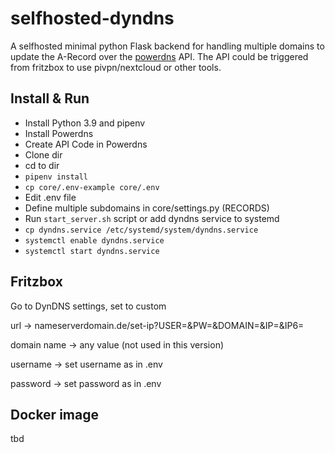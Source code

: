 # selfhosted-dyndns

A selfhosted minimal python Flask backend for handling multiple domains to update the A-Record over the [powerdns](https://www.powerdns.com/) API. The API could be triggered from fritzbox to use pivpn/nextcloud or other tools.

## Install & Run

- Install Python 3.9 and pipenv
- Install Powerdns
- Create API Code in Powerdns
- Clone dir
- cd to dir
- `pipenv install`
- `cp core/.env-example core/.env`
- Edit .env file
- Define multiple subdomains in core/settings.py (RECORDS)
- Run `start_server.sh` script or add dyndns service to systemd
- `cp dyndns.service /etc/systemd/system/dyndns.service`
- `systemctl enable dyndns.service`
- `systemctl start dyndns.service`

## Fritzbox

Go to DynDNS settings, set to custom

url -> nameserverdomain.de/set-ip?USER=<username>&PW=<pass>&DOMAIN=<domain>&IP=<ipaddr>&IP6=<ip6addr>

domain name -> any value (not used in this version)

username -> set username as in .env

password -> set password as in .env

## Docker image
tbd

